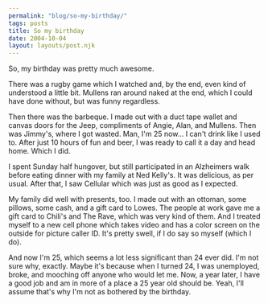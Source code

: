 ```yaml
---
permalink: "blog/so-my-birthday/"
tags: posts
title: So my birthday
date: 2004-10-04
layout: layouts/post.njk
---
```


So, my birthday was pretty much awesome. 

There was a rugby game which I watched and, by the end, even kind of understood a little bit. Mullens ran around naked at the end, which I could have done without, but was funny regardless. 

Then there was the barbeque. I made out with a duct tape wallet and canvas doors for the Jeep, compliments of Angie, Alan, and Mullens. Then was Jimmy's, where I got wasted. Man, I'm 25 now... I can't drink like I used to. After just 10 hours of fun and beer, I was ready to call it a day and head home. Which I did.

I spent Sunday half hungover, but still participated in an Alzheimers walk before eating dinner with my family at Ned Kelly's. It was delicious, as per usual. After that, I saw Cellular which was just as good as I expected. 

My family did well with presents, too. I made out with an ottoman, some pillows, some cash, and a gift card to Lowes. The people at work gave me a gift card to Chili's and The Rave, which was very kind of them. And I treated myself to a new cell phone which takes video and has a color screen on the outside for picture caller ID. It's pretty swell, if I do say so myself (which I do). 

And now I'm 25, which seems a lot less significant than 24 ever did. I'm not sure why, exactly. Maybe it's because when I turned 24, I was unemployed, broke, and mooching off anyone who would let me. Now, a year later, I have a good job and am in more of a place a 25 year old should be. Yeah, I'll assume that's why I'm not as bothered by the birthday.